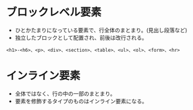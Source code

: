 # ブロックレベル要素
- ひとかたまりになっている要素で、行全体のまとまり。(見出し段落など)
-  独立したブロックとして配置され、前後は改行される。
 ```
<h1>-<h6>、<p>、<div>、<section>、<table>、<ul>、<ol>、<form>、<hr>
 ```
# インライン要素
- 全体ではなく、行の中の一部のまとまり。
- 要素を修飾するタイプのものはインライン要素になる。




